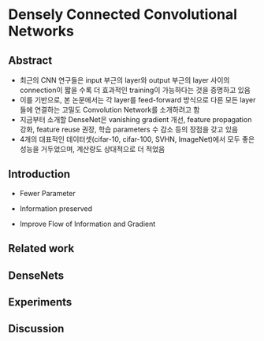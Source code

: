 # Densely Connected Convolutional Networks

## Abstract
+ 최근의 CNN 연구들은 input 부근의 layer와 output 부근의 layer 사이의 connection이 짧을 수록 더 효과적인 training이 가능하다는 것을 증명하고 있음
+ 이를 기반으로, 본 논문에서는 각 layer를 feed-forward 방식으로 다른 모든 layer들에 연결하는 고밀도 Convolution Network를 소개하려고 함
+ 지금부터 소개할 DenseNet은 vanishing gradient 개선, feature propagation 강화, feature reuse 권장, 학습 parameters 수 감소 등의 장점을 갖고 있음
+ 4개의 대표적인 데이터셋(cifar-10, cifar-100, SVHN, ImageNet)에서 모두 좋은 성능을 거두었으며, 계산량도 상대적으로 더 적었음


## Introduction
+ Fewer Parameter

+ Information preserved

+ Improve Flow of Information and Gradient

## Related work

## DenseNets

## Experiments

## Discussion
